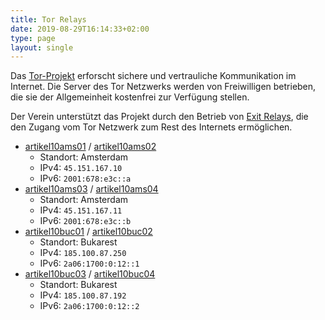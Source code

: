 ```yaml
---
title: Tor Relays
date: 2019-08-29T16:14:33+02:00
type: page
layout: single
---
```


Das [Tor-Projekt] erforscht sichere und vertrauliche Kommunikation im Internet.
Die Server des Tor Netzwerks werden von Freiwilligen betrieben, die sie der
Allgemeinheit kostenfrei zur Verfügung stellen.

Der Verein unterstützt das Projekt durch den Betrieb von [Exit Relays][], die
den Zugang vom Tor Netzwerk zum Rest des Internets ermöglichen.

* [artikel10ams01][] / [artikel10ams02][]
  * Standort: Amsterdam
  * IPv4: `45.151.167.10`
  * IPv6: `2001:678:e3c::a`
* [artikel10ams03][] / [artikel10ams04][]
  * Standort: Amsterdam
  * IPv4: `45.151.167.11`
  * IPv6: `2001:678:e3c::b`
* [artikel10buc01][] / [artikel10buc02][]
  * Standort: Bukarest
  * IPv4: `185.100.87.250`
  * IPv6: `2a06:1700:0:12::1`
* [artikel10buc03][] / [artikel10buc04][]
  * Standort: Bukarest
  * IPv4: `185.100.87.192`
  * IPv6: `2a06:1700:0:12::2`

[artikel10ams01]: https://metrics.torproject.org/rs.html#details/A14D96E6C4C3A5AF3D7E57AC0A85AE82BDFB0F4B
[artikel10ams02]: https://metrics.torproject.org/rs.html#details/0EF99182CB04B14A718EFDFCC0FA3528ED486AB5
[artikel10ams03]: https://metrics.torproject.org/rs.html#details/7F27E3E2C5DAAC21C90F083D95BD7178DD4B041E
[artikel10ams04]: https://metrics.torproject.org/rs.html#details/4141DDBCDD8AFCB96A033141E97E30FC6B51847A
[artikel10buc01]: https://metrics.torproject.org/rs.html#details/ABD9D46C3C026CF6B88574A0707D0BF75A067999
[artikel10buc02]: https://metrics.torproject.org/rs.html#details/072E2883854ADA0C6B0FC1497544E529D9FD8373
[artikel10buc03]: https://metrics.torproject.org/rs.html#details/3A05E35BB1E59F318B684A7470B742785AEB0783
[artikel10buc04]: https://metrics.torproject.org/rs.html#details/C962D865AE72B6F2EF08E77F3B15894B9539C2B6
[exit relays]: https://metrics.torproject.org/rs.html#search/artikel10%20flag:exit%20family:A14D96E6C4C3A5AF3D7E57AC0A85AE82BDFB0F4B
[tor-projekt]: https://www.torproject.org/de/
